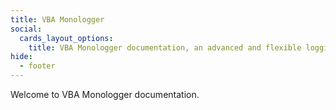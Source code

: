 ```yaml
---
title: VBA Monologger
social:
  cards_layout_options:
    title: VBA Monologger documentation, an advanced and flexible logging solution for VBA.
hide:
  - footer
---
```


Welcome to VBA Monologger documentation.